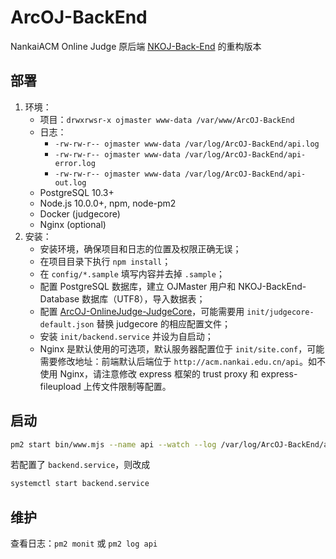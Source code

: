 # ArcOJ-BackEnd

NankaiACM Online Judge 原后端 [NKOJ-Back-End](https://github.com/NankaiACM/NKOJ-Back-End) 的重构版本

## 部署

1. 环境：
   - 项目：`drwxrwsr-x ojmaster www-data /var/www/ArcOJ-BackEnd`
   - 日志：
       - `-rw-rw-r-- ojmaster www-data /var/log/ArcOJ-BackEnd/api.log`
       - `-rw-rw-r-- ojmaster www-data /var/log/ArcOJ-BackEnd/api-error.log`
       - `-rw-rw-r-- ojmaster www-data /var/log/ArcOJ-BackEnd/api-out.log`
   - PostgreSQL 10.3+
   - Node.js 10.0.0+, npm, node-pm2
   - Docker (judgecore)
   - Nginx (optional)
2. 安装：
   - 安装环境，确保项目和日志的位置及权限正确无误；
   - 在项目目录下执行 `npm install`；
   - 在 `config/*.sample` 填写内容并去掉 `.sample`；
   - 配置 PostgreSQL 数据库，建立 OJMaster 用户和 NKOJ-BackEnd-Database 数据库（UTF8），导入数据表；
   - 配置 [ArcOJ-OnlineJudge-JudgeCore](https://github.com/ArcanusNEO/ArcOJ-OnlineJudge-JudgeCore)，可能需要用 `init/judgecore-default.json` 替换 judgecore 的相应配置文件；
   - 安装 `init/backend.service` 并设为自启动；
   - Nginx 是默认使用的可选项，默认服务器配置位于 `init/site.conf`，可能需要修改地址：前端默认后端位于 `http://acm.nankai.edu.cn/api`。如不使用 Nginx，请注意修改 express 框架的 trust proxy 和 express-fileupload 上传文件限制等配置。

## 启动

```sh
pm2 start bin/www.mjs --name api --watch --log /var/log/ArcOJ-BackEnd/api.log --error /var/log/ArcOJ-BackEnd/api-error.log --output /var/log/ArcOJ-BackEnd/api-out.log
```

若配置了 `backend.service`，则改成

```sh
systemctl start backend.service
```

## 维护

查看日志：`pm2 monit` 或 `pm2 log api`
